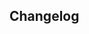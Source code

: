 <body class="landing">
	<!-- Banner -->
	<section id="banner">
		<h2>Changelog</h2>
		<p></p>
	</section>
	<section id="one" class="wrapper style1">
		<div class="container" id="releases">
		</div>
	</section>
</body>
<script src="https://cdn.rawgit.com/showdownjs/showdown/1.9.0/dist/showdown.min.js"></script>
<script src="{{ '/assets/js/changelog.js' | absolute_url}}"></script>